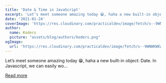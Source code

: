```yaml
---
title: 'Date & Time in JavaScript'
excerpt: 'Let’s meet someone amazing today 😁, haha a new built-in object: Date. In Javascript, we can easily wo...'
date: '2021-01-24'
coverImage: 'https://res.cloudinary.com/practicaldev/image/fetch/s--9WNWKWEw--/c_imagga_scale,f_auto,fl_progressive,h_420,q_auto,w_1000/https://dev-to-uploads.s3.amazonaws.com/i/ftzz8w55r5gyg2ra01nx.jpg'
author:
  name: Koders
  picture: "assets/blog/authors/koders.png"
ogImage:
  url: 'https://res.cloudinary.com/practicaldev/image/fetch/s--9WNWKWEw--/c_imagga_scale,f_auto,fl_progressive,h_420,q_auto,w_1000/https://dev-to-uploads.s3.amazonaws.com/i/ftzz8w55r5gyg2ra01nx.jpg'
---
```


Let’s meet someone amazing today 😁, haha a new built-in object: Date. In Javascript, we can easily wo...

[Read more](https://dev.to/himanshutiwari15/date-time-in-javascript-1lmd)
